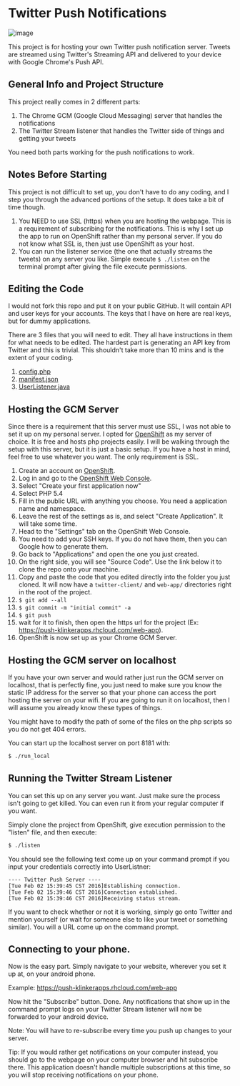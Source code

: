 # Twitter Push Notifications

![image](https://raw.githubusercontent.com/klinker24/twitter-push/master/header.png)

This project is for hosting your own Twitter push notification server. Tweets are streamed using Twitter's Streaming API and delivered to your device with Google Chrome's Push API.

## General Info and Project Structure

This project really comes in 2 different parts:

1. The Chrome GCM (Google Cloud Messaging) server that handles the notifications
2. The Twitter Stream listener that handles the Twitter side of things and getting your tweets

You need both parts working for the push notifications to work.

## Notes Before Starting

This project is not difficult to set up, you don't have to do any coding, and I step you through the advanced portions of the setup. It does take a bit of time though.

1. You NEED to use SSL (https) when you are hosting the webpage. This is a requirement of subscribing for the notifications. This is why I set up the app to run on OpenShift rather than my personal server. If you do not know what SSL is, then just use OpenShift as your host.
2. You can run the listener service (the one that actually streams the tweets) on any server you like. Simple execute ```$ ./listen``` on the terminal prompt after giving the file execute permissions.

## Editing the Code

I would not fork this repo and put it on your public GitHub. It will contain API and user keys for your accounts. The keys that I have on here are real keys, but for dummy applications.

There are 3 files that you will need to edit. They all have instructions in them for what needs to be edited. The hardest part is generating an API key from Twitter and this is trivial. This shouldn't take more than 10 mins and is the extent of your coding.

1. [config.php](https://github.com/klinker24/twitter-push/blob/master/web-app/notification.php)
2. [manifest.json](https://github.com/klinker24/twitter-push/blob/master/web-app/manifest.json)
3. [UserListener.java](https://github.com/klinker24/twitter-push/blob/master/twitter-client/UserListener.java)

## Hosting the GCM Server

Since there is a requirement that this server must use SSL, I was not able to set it up on my personal server. I opted for [OpenShift](https://www.openshift.com/) as my server of choice. It is free and hosts php projects easily. I will be walking through the setup with this server, but it is just a basic setup. If you have a host in mind, feel free to use whatever you want. The only requirement is SSL.

1. Create an account on [OpenShift](https://www.openshift.com/).
2. Log in and go to the [OpenShift Web Console](https://openshift.redhat.com/app/console/applications).
3. Select "Create your first application now"
4. Select PHP 5.4
5. Fill in the public URL with anything you choose. You need a application name and namespace.
6. Leave the rest of the settings as is, and select "Create Application". It will take some time.
7. Head to the "Settings" tab on the OpenShift Web Console.
8. You need to add your SSH keys. If you do not have them, then you can Google how to generate them.
9. Go back to "Applications" and open the one you just created.
10. On the right side, you will see "Source Code". Use the link below it to clone the repo onto your machine.
11. Copy and paste the code that you edited directly into the folder you just cloned. It will now have a ```twitter-client/``` and ```web-app/``` directories right in the root of the project.
12. ```$ git add --all```
13. ```$ git commit -m "initial commit" -a```
14. ```$ git push```
15. wait for it to finish, then open the https url for the project (Ex: https://push-klinkerapps.rhcloud.com/web-app).
16. OpenShift is now set up as your Chrome GCM Server.

## Hosting the GCM server on localhost

If you have your own server and would rather just run the GCM server on localhost, that is perfectly fine, you just need to make sure you know the static IP address for the server so that your phone can access the port hosting the server on your wifi. If you are going to run it on localhost, then I will assume you already know these types of things.

You might have to modify the path of some of the files on the php scripts so you do not get 404 errors.

You can start up the localhost server on port 8181 with:

```bash
$ ./run_local
```

## Running the Twitter Stream Listener

You can set this up on any server you want. Just make sure the process isn't going to get killed. You can even run it from your regular computer if you want.

Simply clone the project from OpenShift, give execution permission to the "listen" file, and then execute:

```bash
$ ./listen
```

You should see the following text come up on your command prompt if you input your credentials correctly into UserListner:
```
---- Twitter Push Server ----
[Tue Feb 02 15:39:45 CST 2016]Establishing connection.
[Tue Feb 02 15:39:46 CST 2016]Connection established.
[Tue Feb 02 15:39:46 CST 2016]Receiving status stream.
```

If you want to check whether or not it is working, simply go onto Twitter and mention yourself (or wait for someone else to like your tweet or something similar). You will a URL come up on the command prompt.

## Connecting to your phone.

Now is the easy part. Simply navigate to your website, wherever you set it up at, on your android phone.

Example: https://push-klinkerapps.rhcloud.com/web-app

Now hit the "Subscribe" button. Done. Any notifications that show up in the command prompt logs on your Twitter Stream listener will now be forwarded to your android device.


Note: You will have to re-subscribe every time you push up changes to your server.

Tip: If you would rather get notifications on your computer instead, you should go to the webpage on your computer browser and hit subscribe there. This application doesn't handle multiple subscriptions at this time, so you will stop receiving notifications on your phone.
